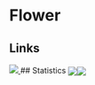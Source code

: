 # Flower
## Links
<a href="https://flower-r4sr0.zapier.app/links">
<img src=https://github.com/FlowerYT6/FlowerYT6/assets/links.png>
</a>
## Statistics
<a href="https://github.com/FlowerYT6/FlowerYT6/README.md"><img align="center" src="https://github-readme-stats.vercel.app/api?username=FlowerYT6&show_icons=true&include_all_commits=true&theme=buefy&hide_border=true"></a><a href="https://github.com/FlowerYT6/FlowerYT6/README.md/"><img align="center" src="https://github-readme-stats.vercel.app/api/top-langs/?username=FlowerYT6&layout=compact&theme=buefy&hide_border=true"></a>
